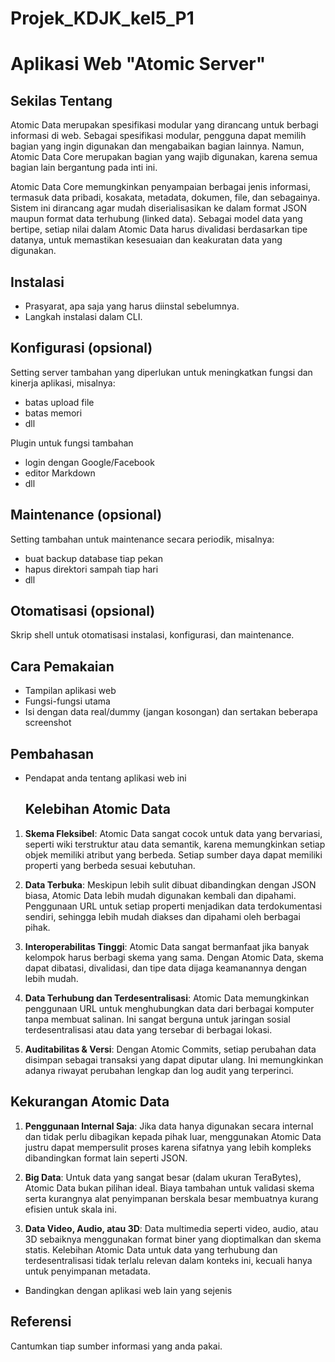 # Projek_KDJK_kel5_P1

# Aplikasi Web "Atomic Server"

## Sekilas Tentang

Atomic Data merupakan spesifikasi modular yang dirancang untuk berbagi informasi di web. Sebagai spesifikasi modular, pengguna dapat memilih bagian yang ingin digunakan dan mengabaikan bagian lainnya. Namun, Atomic Data Core merupakan bagian yang wajib digunakan, karena semua bagian lain bergantung pada inti ini.

Atomic Data Core memungkinkan penyampaian berbagai jenis informasi, termasuk data pribadi, kosakata, metadata, dokumen, file, dan sebagainya. Sistem ini dirancang agar mudah diserialisasikan ke dalam format JSON maupun format data terhubung (linked data). Sebagai model data yang bertipe, setiap nilai dalam Atomic Data harus divalidasi berdasarkan tipe datanya, untuk memastikan kesesuaian dan keakuratan data yang digunakan.


## Instalasi

- Prasyarat, apa saja yang harus diinstal sebelumnya.
- Langkah instalasi dalam CLI.


## Konfigurasi (opsional)

Setting server tambahan yang diperlukan untuk meningkatkan fungsi dan kinerja aplikasi, misalnya:
- batas upload file
- batas memori
- dll

Plugin untuk fungsi tambahan
- login dengan Google/Facebook
- editor Markdown
- dll


##  Maintenance (opsional)

Setting tambahan untuk maintenance secara periodik, misalnya:
- buat backup database tiap pekan
- hapus direktori sampah tiap hari
- dll


## Otomatisasi (opsional)

Skrip shell untuk otomatisasi instalasi, konfigurasi, dan maintenance.


## Cara Pemakaian

- Tampilan aplikasi web
- Fungsi-fungsi utama
- Isi dengan data real/dummy (jangan kosongan) dan sertakan beberapa screenshot


## Pembahasan

- Pendapat anda tentang aplikasi web ini
  ## Kelebihan Atomic Data

1. **Skema Fleksibel**: Atomic Data sangat cocok untuk data yang bervariasi, seperti wiki terstruktur atau data semantik, karena memungkinkan setiap objek memiliki atribut yang berbeda. Setiap sumber daya dapat memiliki properti yang berbeda sesuai kebutuhan.

2. **Data Terbuka**: Meskipun lebih sulit dibuat dibandingkan dengan JSON biasa, Atomic Data lebih mudah digunakan kembali dan dipahami. Penggunaan URL untuk setiap properti menjadikan data terdokumentasi sendiri, sehingga lebih mudah diakses dan dipahami oleh berbagai pihak.

3. **Interoperabilitas Tinggi**: Atomic Data sangat bermanfaat jika banyak kelompok harus berbagi skema yang sama. Dengan Atomic Data, skema dapat dibatasi, divalidasi, dan tipe data dijaga keamanannya dengan lebih mudah.

4. **Data Terhubung dan Terdesentralisasi**: Atomic Data memungkinkan penggunaan URL untuk menghubungkan data dari berbagai komputer tanpa membuat salinan. Ini sangat berguna untuk jaringan sosial terdesentralisasi atau data yang tersebar di berbagai lokasi.

5. **Auditabilitas & Versi**: Dengan Atomic Commits, setiap perubahan data disimpan sebagai transaksi yang dapat diputar ulang. Ini memungkinkan adanya riwayat perubahan lengkap dan log audit yang terperinci.

## Kekurangan Atomic Data

1. **Penggunaan Internal Saja**: Jika data hanya digunakan secara internal dan tidak perlu dibagikan kepada pihak luar, menggunakan Atomic Data justru dapat mempersulit proses karena sifatnya yang lebih kompleks dibandingkan format lain seperti JSON.

2. **Big Data**: Untuk data yang sangat besar (dalam ukuran TeraBytes), Atomic Data bukan pilihan ideal. Biaya tambahan untuk validasi skema serta kurangnya alat penyimpanan berskala besar membuatnya kurang efisien untuk skala ini.

3. **Data Video, Audio, atau 3D**: Data multimedia seperti video, audio, atau 3D sebaiknya menggunakan format biner yang dioptimalkan dan skema statis. Kelebihan Atomic Data untuk data yang terhubung dan terdesentralisasi tidak terlalu relevan dalam konteks ini, kecuali hanya untuk penyimpanan metadata.
- Bandingkan dengan aplikasi web lain yang sejenis


## Referensi

Cantumkan tiap sumber informasi yang anda pakai.
